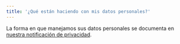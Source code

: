 ```yaml
---
title: '¿Qué están haciendo con mis datos personales?'
---
```


La forma en que manejamos sus datos personales se documenta en [nuestra notificación de privacidad][1].

[1]: /docs/various/privacy/
